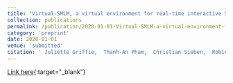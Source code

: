 ```yaml
---
title: "Virtual-SMLM, a virtual environment for real-time interactive SMLM acquisition"
collection: publications
permalink: /publication/2020-01-01-Virtual-SMLM-a-virtual-environment-for-real-time-interactive-SMLM-acquisition
category: 'preprint'
date: 2020-01-01
venue: 'submitted'
citation: ' Juliette Griffie,  Thanh-An Pham,  Christian Sieben,  Robin Lang,  Volkan Cevher,  Seamus Holden,  Michael Unser,  Suliana Manley,  Daniel Sage, &quot;Virtual-SMLM, a virtual environment for real-time interactive SMLM acquisition.&quot; https://www.biorxiv.org/content/10.1101/2020.03.05.967893v1, 2020.'
---
```

[Link here](https://www.biorxiv.org/content/10.1101/2020.03.05.967893v1){:target="_blank"}

